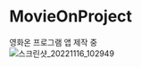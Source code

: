 # MovieOnProject
영화온 프로그램 앱 제작 중<br>
![스크린샷_20221116_102949](https://user-images.githubusercontent.com/118269278/202062226-942c4e97-b66f-41bb-99cb-a825b9f7c273.png)
